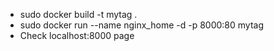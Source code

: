 * sudo docker build -t mytag .
* sudo docker run --name nginx_home -d -p 8000:80 mytag
* Check localhost:8000 page
